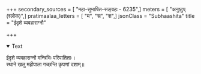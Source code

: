 +++
secondary_sources = [ "महा-सुभाषित-सङ्ग्रहः - 6235",]
meters = [ "अनुष्टुप् (श्लोक)",]
pratimaalaa_letters = [ "म", "स", "श",]
jsonClass = "Subhaashita"
title = "ईदृशे व्यवहाराग्नौ"

+++

<details open><summary>Text</summary>

ईदृशे व्यवहाराग्नौ मन्त्रिभिः परिपातिताः।  
स्थाने खलु महीपाला गच्छन्ति कृपणां दशाम्॥
</details>
